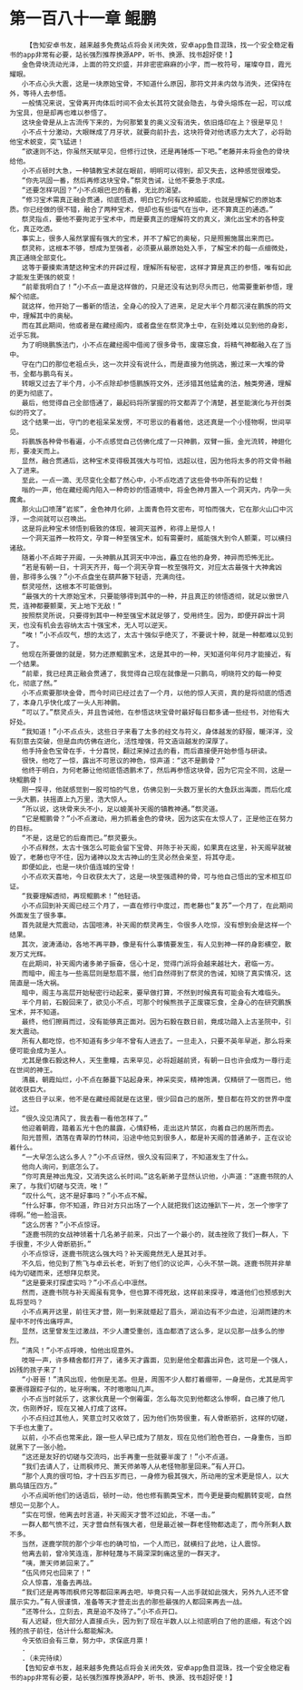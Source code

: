 # 第一百八十一章 鲲鹏
        【告知安卓书友，越来越多免费站点将会关闭失效，安卓app鱼目混珠，找一个安全稳定看书的app非常有必要，站长强烈推荐换源APP，听书、换源、找书超好使！】
       金色骨块流动光泽，上面的符文炽盛，并非密密麻麻的小字，而一枚符号，璀璨夺目，霞光耀眼。
       小不点心头大震，这是一块原始宝骨，不知道什么原因，那符文并未内敛与消失，还保持在外，等待人去参悟。
       一般情况来说，宝骨离开肉体后时间不会太长其符文就会隐去，与骨头熔炼在一起，可以成为宝具，但是却再也难以参悟了。
       这块金骨是从上古流传下来的，为何那繁复的奥义没有消失，依旧烙印在上？很是罕见！
       小不点十分激动，大眼眯成了月牙状，就要向前扑去，这块符骨对他诱惑力太大了，必将助他宝术蜕变，突飞猛进！
       “欲速则不达，你虽然天赋罕见，但修行过快，还是再锤炼一下吧。”老藤并未将金色的骨块给他。
       小不点顿时大急，一种镇教宝术就在眼前，明明可以得到，却又失去，这种感觉很难受。
       “你先巩固一番，然后再修这块宝骨。”祭灵告诫，让他不要急于求成。
       “还要怎样巩固？”小不点眼巴巴的看着，无比的渴望。
       “修习宝术需真正融会贯通，彻底悟透，明白它为何有这种威能，也就是理解它的原始本质。你已经做的很不错，融合了两种宝术，但却也有些运气在当中，还不算真正的通透。”
       祭灵指点，要他不要拘泥于宝术中，而是要真正的理解符文的真义，演化出宝术的各种变化，真正吃透。
       事实上，很多人虽然掌握有强大的宝术，并不了解它的奥秘，只是照搬施展出来而已。
       祭灵称，这根本不够，想成为至强者，必须要从最原始处入手，了解宝术的每一点细微处，真正通晓全部变化。
       这等于要摸索清楚这种宝术的开辟过程，理解所有秘密，这样才算是真正的参悟，唯有如此才能发生更强的蜕变！
       “前辈我明白了！”小不点一直是这样做的，只是还没有达到尽头而已，他需要重新参悟，理解个彻底。
       就这样，他开始了一番新的悟法，全身心的投入了进来，足足大半个月都沉浸在鹏族的符文中，理解其中的奥秘。
       而在其此期间，他或者是在藏经阁内，或者盘坐在祭灵净土中，在别处难以见到他的身影，近乎忘我。
       为了明晓鹏族法门，小不点在藏经阁中借阅了很多骨书，废寝忘食，将精气神都融入在了当中。
       守在门口的那位老祖点头，这一次并没有说什么，而是直接为他挑选，搬过来一大堆的骨书，全都与鹏鸟有关。
       转眼又过去了半个月，小不点除却参悟鹏族符文外，还涉猎其他猛禽的法，触类旁通，理解的更为彻底了。
       最后，他觉得自己全部悟通了，最起码将所掌握的符文都弄了个清楚，甚至能演化与开创类似的符文了。
       这个结果一出，守门的老祖呆呆发愣，不可思议的看着他，这还真是一个小怪物啊，世间罕见。
       将鹏族各种骨书看遍，小不点感觉自己仿佛化成了一只神鹏，双臂一振，金光流转，神翅化形，要凌天而上。
       显然，融合贯通后，这种宝术变得极其强大与可怕，远超以往，因为他将太多的符文骨书融入了进来。
       至此，一点一滴、无尽变化全都了然心中，小不点吃透了这些骨书中所有的记载！
       嗡的一声，他在藏经阁内陷入一种奇妙的悟道境中，将金色神月置入一个洞天内，内孕一头魔禽。
       那火山口喷薄“岩浆”，金色神月化卵，上面青色符文密布，可怕而强大，它在那火山口中沉浮，一念间就可以召唤出。
       这是将此种宝术领悟到极致的体现，被洞天滋养，称得上是惊人！
       一个洞天滋养一枚符文，孕育一种至强宝术，如有需要时，威能强大到令人颤栗，可以横扫诸敌。
       随着小不点眸子开阖，一头神鹏从其洞天中冲出，矗立在他的身旁，神异而恐怖无比。
       “若是有朝一日，十洞天齐开，每一个洞天孕育一枚至强符文，对应太古最强十大神禽凶兽，那得多么强？”小不点盘坐在葫芦藤下轻语，充满向往。
       祭灵哑然，这根本不可能做到。
       “最强大的十大原始宝术，只要能够得到其中的一种，并且真正的领悟透彻，就足以傲世八荒，连神都要颤栗，天上地下无敌！”
       按照祭灵所说，只要得到其中一种至强宝术就足够了，受用终生。因为，即便开辟出十洞天，也没有机会去容纳太古十强宝术，无人可以逆天。
       “唉！”小不点叹气，想的太远了，太古十强似乎绝灭了，不要说十种，就是一种都难以见到了。
       他现在所要做的就是，努力还原鲲鹏宝术，这是其中的一种，天知道何年何月才能接近，有一个结果。
       “前辈，我已经真正融会贯通了，我觉得自己现在就像是一只鹏鸟，明晓符文的每一种变化，彻底了然。”
       小不点索要那块金骨，而今时间已经过去了一个月，以他的惊人天资，真的是将彻底的悟透了，本身几乎快化成了一头人形神鹏。
       “可以了。”祭灵点头，并且告诫他，在参悟这块宝骨时最好每日都多诵一些经书，对他有大好处。
       “我知道！”小不点点头，这些日子来看了太多的经文与符义，身体越发的舒服，暖洋洋，没有刻意去突破，但是血肉仿佛在进化，活性增强，符文造诣越发的深厚了。
       他手持金色宝骨在手，十分喜悦，翻过来掉过去的看，而后直接便开始参悟与研读。
       很快，他吃了一惊，露出不可思议的神色，惊声道：“这不是鹏骨？”
       他终于明白，为何老藤让他彻底悟透鹏术了，然后再参悟这块骨，因为它完全不同，这是一块鲲鹏骨！
       刚一探寻，他就感觉到一股可怕的气息，仿佛见到一头数万里长的大鱼跃出海面，而后化成一头大鹏，扶摇直上九万里，浩大惊人。
       “所以说，这块骨来头不小，足以媲美补天阁的镇教神通。”祭灵道。
       “它是鲲鹏骨？”小不点激动，用力抓着金色的骨块，因为这实在太惊人了，正是他正在努力的目标。
       “不是，这是它的后裔而已。”祭灵要头。
       小不点释然，太古十强怎么可能会留下宝骨、并陈于补天阁，如果真在这里，补天阁早就被毁了，老藤也守不住，因为诸神以及太古神山的生灵必然会亲至，将其夺走。
       即便如此，也是一块价值连城的宝骨！
       小不点欢天喜地，今日收获太大了，这是一块至强遗种的骨，可与他自己悟出的宝术相互印证。
       “我要理解透彻，再现鲲鹏术！”他轻语。
       小不点回到补天阁已经三个月了，一直在修行中度过，而老藤也“复苏”一个月了，在此期间外面发生了很多事。
       首先就是大荒震动，古国喧沸，补天阁的祭灵再生，令很多人吃惊，没有想到会是这样一个结果。
       其次，波涛涌动，各地不再平静，像是有什么事情要发生，有人见到神一样的身影横空，散发万丈光辉。
       在此期间，补天阁内诸多弟子振奋，信心十足，觉得门派将会越来越壮大，君临一方。
       而暗中，阁主与一些高层则是愁眉不展，他们自然得到了祭灵的告诫，知晓了真实情况，这简直是一场大祸。
       暗中，阁主与高层开始秘密行动起来，要早做打算，不然到时候真有可能会有大难临头。
       半个月前，石毅回来了，欲见小不点，可那个时候熊孩子正废寝忘食，全身心的在研究鹏族宝术，并不知道。
       最终，他们擦肩而过，没有能够真正面对。因为石毅在数日前，竟成功踏入上古圣院中，引发大震动。
       所有人都吃惊，也不知道有多少年不曾有人进去了。一旦走入，只要不英年早逝，那么将来便可能会成为圣人。
       尤其是像石毅这种人，天生重瞳，古来罕见，必将超越前贤，有朝一日也许会成为一尊行走在世间的神王。
       清晨，朝霞灿烂，小不点在藤蔓下站起身来，神采奕奕，精神饱满，仅精研了一宿而已，他就收获巨大。
       这些日子以来，他不是在藏经阁就是在这里，很少回自己的居所，整日都在符文的世界中度过。
       “很久没见清风了，我去看一看他怎样了。”
       他迎着朝霞，踏着五光十色的晨露，心情舒畅，走出这片禁区，向着自己的居所而去。
       阳光普照，洒落在青翠的竹林间，沿途中他见到很多人，都是补天阁的普通弟子，正在议论着什么。
       “一大早怎么这么多人？”小不点讶然，很久没有回来了，不知道发生了什么。
       他向人询问，到底怎么了。
       “你可真是神出鬼没，又消失这么长时间。”这名新弟子显然认识他，小声道：“逐鹿书院的人来了，与我们切磋与交流，唉！”
       “叹什么气，这不是好事吗？”小不点不解。
       “什么好事，你不知道，昨日对方只出场了一个人就把我们这边捶趴下一片，怎一个惨字了得啊。”他一脸沮丧。
       “这么厉害？”小不点惊讶。
       “逐鹿书院的女战神领着十几名弟子前来，只出了一个最小的，就击挫败了我们一群人，下手很重，不少人骨断筋折。”
       小不点惊讶，逐鹿书院这么强大吗？补天阁竟然无人是其对手。
       不久后，他见到了熊飞与卓云长老，听到了他们的议论声，心头不禁一跳。逐鹿书院并非单纯为切磋而来，还想拜见祭灵。
       “这是要来打探虚实吗？”小不点心中凛然。
       然而，逐鹿书院与补天阁虽有竞争，但也算不得死敌，这样前来探寻，难道他们也预感到大乱将至吗？
       小不点离开这里，前往天才营，刚一到来就蹙起了眉头，湖泊边有不少血迹，沿湖而建的木屋中不时传出痛呼声。
       显然，这里曾发生过激战，不少人遭受重创，连血都洒了这么多，足以见那一战多么的惨烈。
       “清风！”小不点呼唤，怕他出现意外。
       吱呀一声，许多精舍都打开了，诸多天才露面，见到是他全都露出异色，这可是一个强人，凶残的孩子来了！
       “小哥哥！”清风出现，他倒是无恙。但是，周围不少人都打着绷带，一身是伤，尤其是周宇豪裹得跟粽子似的，呲牙咧嘴，不时嗷嗷叫几声。
       小不点当时就乐了，这家伙真是一个倒霉蛋，怎么每次见到他都这么惨啊，自己揍了他几次，伤刚养好，现在又被人打成了这样。
       小不点扫过其他人，笑意立时又收敛了，因为他们伤势很重，有人骨断筋折，这样的切磋，下手也太重了。
       以前，小不点也常来此，跟一些人早已成为了朋友，现在见他们脸色苍白，一身重伤，当即就黑下了一张小脸。
       “这还是友好的切磋与交流吗，出手再重一些就要半废了！”小不点道。
       “我们去请人了，让雨枫师兄、萧天师弟等人从老怪物那里回来。”有人开口。
       “那个人真的很可怕，才十四五岁而已，一身修为极其强大，所动用的宝术更是惊人，以大鹏鸟镇压四方。”
       小不点闻听他们的话语后，顿时一动，他也修有鹏类宝术，而今更是要向鲲鹏转变呢，自然想见一见那个人。
       “实在可恨，他离去时言道，补天阁天才营不过如此，不堪一击。”
       一群人都气愤不过，天才营自然有强大者，但是最近被一群老怪物都选走了，而今所剩人数不多。
       当然，逐鹿学院的那个少年也的确可怕，一个人而已，就横扫了此地，让人震惊。
       他离去前，曾冷笑连连，那种轻蔑与不屑深深刺痛这里的一群天才。
       “咦，萧天师弟回来了。”
       “伍风师兄也回来了！”
       众人惊喜，准备去再战。
       “我们还是再等雨枫师兄等都回来再去吧，毕竟只有一人出手就如此强大，另外九人还不曾展示实力。”有人很谨慎，准备等天才营走出去的那些最强的人都回来再去一战。
       “还等什么，立刻去，真是迫不及待了。”小不点开口。
       有人迟疑，但大部分人直接点头，因为到了现在半数人以上彻底明白了他的底细，有这个凶残的孩子前往，估计什么都能解决。
       今天依旧会有三章，努力中，求保底月票！
       .
       .（未完待续）
       【告知安卓书友，越来越多免费站点将会关闭失效，安卓app鱼目混珠，找一个安全稳定看书的app非常有必要，站长强烈推荐换源APP，听书、换源、找书超好使！】
